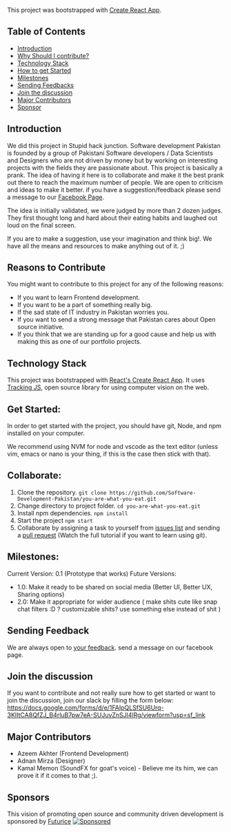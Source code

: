 This project was bootstrapped with [Create React App](https://github.com/facebookincubator/create-react-app).
## Table of Contents
- [Introduction](#introduction)
- [Why Should I contribute?](#reasons-to-contribute)
- [Technology Stack](#technology-stack)
- [How to get Started](#get-started)
- [Milestones](#milestones)
- [Sending Feedbacks](#sending-feedbacks)
- [Join the discussion](#Join-the-discussion)
- [Major Contributors](#major-contributors)
- [Sponsor](#Sponsor)


## Introduction
We did this project in Stupid hack junction. Software development Pakistan is founded by a group of Pakistani Software developers / Data Scientists and Designers who are not driven by money but by working on interesting projects with the fields they are passionate about. 
This project is basically a prank. The idea of having it here is to collaborate and make it the best prank out there to reach the maximum number of people. We are open to criticism and ideas to make it better. if you have a suggestion/feedback please send a message to our [Facebook Page](https://www.facebook.com/Software-Development-Pakistan-415204205574372/). 

The idea is initially validated, we were judged by more than 2 dozen judges. They first thought long and hard about their eating habits and laughed out loud on the final screen.

If you are to make a suggestion, use your imagination and think big!. We have all the means and resources to make anything out of it. ;) 

## Reasons to Contribute
You might want to contribute to this project for any of the following reasons:
- If you want to learn Frontend development.
- If you want to be a part of something really big.
- If the sad state of IT industry in Pakistan worries you.
- If you want to send a strong message that Pakistan cares about Open source initiative.
- If you think that we are standing up for a good cause and help us with making this as one of our portfolio projects.

## Technology Stack
This project was bootstrapped with [React's Create React App](https://github.com/facebookincubator/create-react-app).
It uses [Tracking JS](https://trackingjs.com/), open source library for using computer vision on the web.

## Get Started:
In order to get started with the project, you should have git, Node, and npm installed on your computer. 

We recommend using NVM for node and vscode as the text editor (unless vim, emacs or nano is your thing, if this is the case then stick with that). 

## Collaborate:
1. Clone the repository.
  `git clone https://github.com/Software-Development-Pakistan/you-are-what-you-eat.git` 
2. Change directory to project folder.
  `cd you-are-what-you-eat.git`
3. Install npm dependencies.
  `npm install`
4. Start the project
  `npm start`
5. Collaborate by assigning a task to yourself from [issues list](https://github.com/Software-Development-Pakistan/you-are-what-you-eat/issues) and sending a [pull request](https://www.youtube.com/watch?v=FQsBmnZvBdc) (Watch the full tutorial if you want to learn using git).

## Milestones: 
Current Version: 0.1 (Prototype that works)
Future Versions: 
- 1.0: Make it ready to be shared on social media (Better UI, Better UX, Sharing options)
- 2.0: Make it appropriate for wider audience ( make shits cute like snap chat filters :D ? customizable shits? use something else instead of shit )

## Sending Feedback

We are always open to [your feedback](https://www.facebook.com/Software-Development-Pakistan-415204205574372/). send a message on our facebook page.

## Join the discussion
If you want to contribute and not really sure how to get started or want to join the discussion, join our slack by filling the form below: 
https://docs.google.com/forms/d/e/1FAIpQLSfSU6Urq-3KIItCA8QfZJ_B4rluB7pw7eA-SUJuvZnSJl4lRg/viewform?usp=sf_link

## Major Contributors
- Azeem Akhter (Frontend Development)
- Adnan Mirza (Designer)
- Kamal Memon (SoundFX for goat's voice) - Believe me its him, we can prove it if it comes to that ;).

## Sponsors 
This vision of promoting open source and community driven development is sponsored by [Futurice](https://www.futurice.com)
[![Sponsored](https://img.shields.io/badge/chilicorn-sponsored-brightgreen.svg?logo=data%3Aimage%2Fpng%3Bbase64%2CiVBORw0KGgoAAAANSUhEUgAAAA4AAAAPCAMAAADjyg5GAAABqlBMVEUAAAAzmTM3pEn%2FSTGhVSY4ZD43STdOXk5lSGAyhz41iz8xkz2HUCWFFhTFFRUzZDvbIB00Zzoyfj9zlHY0ZzmMfY0ydT0zjj92l3qjeR3dNSkoZp4ykEAzjT8ylUBlgj0yiT0ymECkwKjWqAyjuqcghpUykD%2BUQCKoQyAHb%2BgylkAyl0EynkEzmkA0mUA3mj86oUg7oUo8n0k%2FS%2Bw%2Fo0xBnE5BpU9Br0ZKo1ZLmFZOjEhesGljuzllqW50tH14aS14qm17mX9%2Bx4GAgUCEx02JySqOvpSXvI%2BYvp2orqmpzeGrQh%2Bsr6yssa2ttK6v0bKxMBy01bm4zLu5yry7yb29x77BzMPCxsLEzMXFxsXGx8fI3PLJ08vKysrKy8rL2s3MzczOH8LR0dHW19bX19fZ2dna2trc3Nzd3d3d3t3f39%2FgtZTg4ODi4uLj4%2BPlGxLl5eXm5ubnRzPn5%2Bfo6Ojp6enqfmzq6urr6%2Bvt7e3t7u3uDwvugwbu7u7v6Obv8fDz8%2FP09PT2igP29vb4%2BPj6y376%2Bu%2F7%2Bfv9%2Ff39%2Fv3%2BkAH%2FAwf%2FtwD%2F9wCyh1KfAAAAKXRSTlMABQ4VGykqLjVCTVNgdXuHj5Kaq62vt77ExNPX2%2Bju8vX6%2Bvr7%2FP7%2B%2FiiUMfUAAADTSURBVAjXBcFRTsIwHAfgX%2FtvOyjdYDUsRkFjTIwkPvjiOTyX9%2FAIJt7BF570BopEdHOOstHS%2BX0s439RGwnfuB5gSFOZAgDqjQOBivtGkCc7j%2B2e8XNzefWSu%2BsZUD1QfoTq0y6mZsUSvIkRoGYnHu6Yc63pDCjiSNE2kYLdCUAWVmK4zsxzO%2BQQFxNs5b479NHXopkbWX9U3PAwWAVSY%2FpZf1udQ7rfUpQ1CzurDPpwo16Ff2cMWjuFHX9qCV0Y0Ok4Jvh63IABUNnktl%2B6sgP%2BARIxSrT%2FMhLlAAAAAElFTkSuQmCC)](http://spiceprogram.org/oss-sponsorship)
